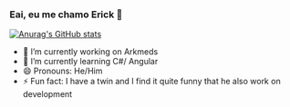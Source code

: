 ### Eai, eu me chamo Erick 👋

[![Anurag's GitHub stats](https://github-readme-stats.vercel.app/api?username=Exacttime&theme=dracula)](https://github.com/anuraghazra/github-readme-stats)
- 🔭 I’m currently working on Arkmeds
- 🌱 I’m currently learning C#/ Angular
- 😄 Pronouns: He/Him
- ⚡ Fun fact: I have a twin and I find it quite funny that he also work on development
